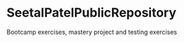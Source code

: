 SeetalPatelPublicRepository
===========================

Bootcamp exercises, mastery project and testing exercises
